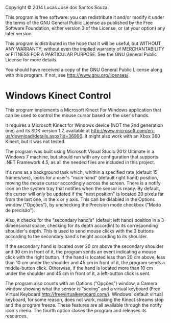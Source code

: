 Copyright © 2014  Lucas José dos Santos Souza

This program is free software: you can redistribute it and/or modify
it under the terms of the GNU General Public License as published by
the Free Software Foundation, either version 3 of the License, or
(at your option) any later version.

This program is distributed in the hope that it will be useful,
but WITHOUT ANY WARRANTY; without even the implied warranty of
MERCHANTABILITY or FITNESS FOR A PARTICULAR PURPOSE.  See the
GNU General Public License for more details.

You should have received a copy of the GNU General Public License
along with this program.  If not, see <http://www.gnu.org/licenses/>.

Windows Kinect Control
======
This program implements a Microsoft Kinect For Windows application that can be used to control the mouse cursor based on the user's hands.

It requires a Microsoft Kinect for Windows device (NOT the 2nd generation one) and its SDK version 1.7, available at <http://www.microsoft.com/en-us/download/details.aspx?id=36996>. It might also work with an Xbox 360 Kinect, but it was not tested.

The program was built using Microsoft Visual Studio 2012 Ultimate in a Windows 7 machine, but should run with any configuration that supports .NET Framework 4.5, as all the needed files are included in this project.

It's runs as a background task which, whithin a specified rate (default 15 frames/sec), looks for a user's "main hand" (default right hand) position, moving the mouse cursor accordingly across the screen. There is a notify icon on the system tray that notifies when the sensor is ready. By default, the cursor will only be updated if the "next position" is located 20 pixels far from the last one, in the x or y axis. This can be disabled in the Options window ("Opções"), by unchecking the Precision mode checkbox ("Modo de precisão").

Also, it checks for the "secondary hand's" (default left hand) position in a 3-dimensional space, checking for its depth accordint to its corresponding shoulder's depth. This is used to send mouse clicks with the 3 buttons according to the secondary hand's height according to its shoulder.

If the secondary hand is located over 20 cm above the secondary shoulder and 30 cm in front of it, the program sends an event indicating a mouse click with the right button. If the hand is located less than 20 cm above, less than 10 cm under the shoulder and 45 cm in front of it, the program sends a middle-button click. Otherwise, if the hand is located more than 10 cm under the shoulder and 45 cm in front of it, a left-button click is sent.

The program also counts with an Options ("Opções") window, a Camera window showing what the sensor is "seeing" and a virtual keyboard (Free Virtual Keyboard <http://freevirtualkeyboard.com/>). Windows' default virtual keyboard, for some reason, does not work, making the Kinect streams stop and the program freeze. These features are all available through the notify icon's menu. The fourth option closes the program and releases its resources.
